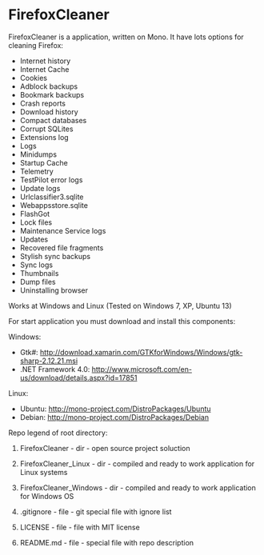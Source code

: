 FirefoxCleaner
==============

FirefoxCleaner is a application, written on Mono. It have lots options for cleaning Firefox:
 - Internet history
 - Internet Cache
 - Cookies
 - Adblock backups
 - Bookmark backups
 - Crash reports
 - Download history
 - Compact databases
 - Corrupt SQLites
 - Extensions log
 - Logs
 - Minidumps
 - Startup Cache
 - Telemetry
 - TestPilot error logs
 - Update logs
 - Urlclassifier3.sqlite
 - Webappsstore.sqlite
 - FlashGot
 - Lock files
 - Maintenance Service logs
 - Updates
 - Recovered file fragments
 - Stylish sync backups
 - Sync logs
 - Thumbnails
 - Dump files
 - Uninstalling browser 

Works at Windows and Linux (Tested on Windows 7, XP, Ubuntu 13)

For start application you must download and install this components:

Windows:
 - Gtk#: http://download.xamarin.com/GTKforWindows/Windows/gtk-sharp-2.12.21.msi
 - .NET Framework 4.0: http://www.microsoft.com/en-us/download/details.aspx?id=17851

Linux:
 - Ubuntu: http://mono-project.com/DistroPackages/Ubuntu
 - Debian: http://mono-project.com/DistroPackages/Debian


Repo legend of root directory:

1) FirefoxCleaner - dir - open source project soluction

2) FirefoxCleaner_Linux - dir - compiled and ready to work application for Linux systems

3) FirefoxCleaner_Windows - dir - compiled and ready to work application for Windows OS

4) .gitignore - file - git special file with ignore list

5) LICENSE - file - file with MIT license

6) README.md - file - special file with repo description
